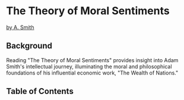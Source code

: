 # The Theory of Moral Sentiments
[by A. Smith](https://www.amazon.com/Theory-Moral-Sentiments-Kindle-Active-ebook/dp/B002V1IOK4/ref=sr_1_1?keywords=the+theory+of+moral+sentiments+adam+smith&qid=1693679240&sprefix=the+theroy+of+moral%2Caps%2C229&sr=8-1)

## Background
Reading "The Theory of Moral Sentiments" provides insight into Adam Smith's intellectual journey, illuminating the moral and philosophical foundations of his influential economic work, "The Wealth of Nations."

## Table of Contents

### 